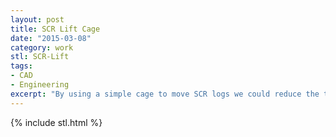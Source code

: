 ```yaml
---
layout: post
title: SCR Lift Cage
date: "2015-03-08"
category: work
stl: SCR-Lift
tags:
- CAD
- Engineering
excerpt: "By using a simple cage to move SCR logs we could reduce the time to change them out by a factor of 4."
---
```


{% include stl.html %}
